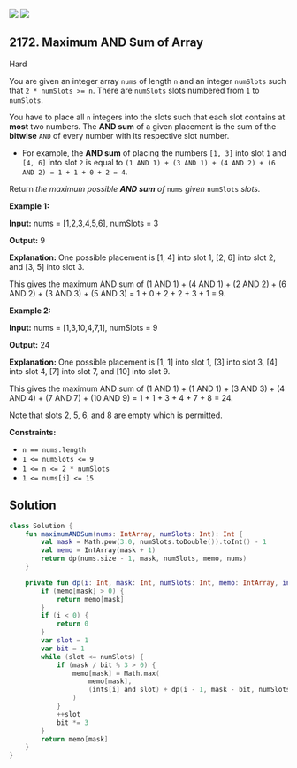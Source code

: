 [![](https://img.shields.io/github/stars/javadev/LeetCode-in-Kotlin?label=Stars&style=flat-square)](https://github.com/javadev/LeetCode-in-Kotlin)
[![](https://img.shields.io/github/forks/javadev/LeetCode-in-Kotlin?label=Fork%20me%20on%20GitHub%20&style=flat-square)](https://github.com/javadev/LeetCode-in-Kotlin/fork)

## 2172\. Maximum AND Sum of Array

Hard

You are given an integer array `nums` of length `n` and an integer `numSlots` such that `2 * numSlots >= n`. There are `numSlots` slots numbered from `1` to `numSlots`.

You have to place all `n` integers into the slots such that each slot contains at **most** two numbers. The **AND sum** of a given placement is the sum of the **bitwise** `AND` of every number with its respective slot number.

*   For example, the **AND sum** of placing the numbers `[1, 3]` into slot `1` and `[4, 6]` into slot `2` is equal to `(1 AND 1) + (3 AND 1) + (4 AND 2) + (6 AND 2) = 1 + 1 + 0 + 2 = 4`.

Return _the maximum possible **AND sum** of_ `nums` _given_ `numSlots` _slots._

**Example 1:**

**Input:** nums = [1,2,3,4,5,6], numSlots = 3

**Output:** 9

**Explanation:** One possible placement is [1, 4] into slot 1, [2, 6] into slot 2, and [3, 5] into slot 3.

This gives the maximum AND sum of (1 AND 1) + (4 AND 1) + (2 AND 2) + (6 AND 2) + (3 AND 3) + (5 AND 3) = 1 + 0 + 2 + 2 + 3 + 1 = 9.

**Example 2:**

**Input:** nums = [1,3,10,4,7,1], numSlots = 9

**Output:** 24

**Explanation:** One possible placement is [1, 1] into slot 1, [3] into slot 3, [4] into slot 4, [7] into slot 7, and [10] into slot 9.

This gives the maximum AND sum of (1 AND 1) + (1 AND 1) + (3 AND 3) + (4 AND 4) + (7 AND 7) + (10 AND 9) = 1 + 1 + 3 + 4 + 7 + 8 = 24.

Note that slots 2, 5, 6, and 8 are empty which is permitted.

**Constraints:**

*   `n == nums.length`
*   `1 <= numSlots <= 9`
*   `1 <= n <= 2 * numSlots`
*   `1 <= nums[i] <= 15`

## Solution

```kotlin
class Solution {
    fun maximumANDSum(nums: IntArray, numSlots: Int): Int {
        val mask = Math.pow(3.0, numSlots.toDouble()).toInt() - 1
        val memo = IntArray(mask + 1)
        return dp(nums.size - 1, mask, numSlots, memo, nums)
    }

    private fun dp(i: Int, mask: Int, numSlots: Int, memo: IntArray, ints: IntArray): Int {
        if (memo[mask] > 0) {
            return memo[mask]
        }
        if (i < 0) {
            return 0
        }
        var slot = 1
        var bit = 1
        while (slot <= numSlots) {
            if (mask / bit % 3 > 0) {
                memo[mask] = Math.max(
                    memo[mask],
                    (ints[i] and slot) + dp(i - 1, mask - bit, numSlots, memo, ints)
                )
            }
            ++slot
            bit *= 3
        }
        return memo[mask]
    }
}
```